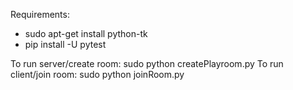 Requirements:
- sudo apt-get install python-tk
- pip install -U pytest

To run server/create room: sudo python createPlayroom.py
To run client/join room: sudo python joinRoom.py